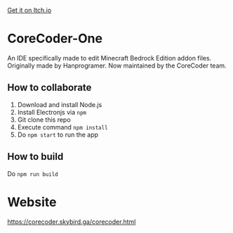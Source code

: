 [Get it on Itch.io](https://hanprog.itch.io/core-coder-one)
# CoreCoder-One
An IDE specifically made to edit Minecraft Bedrock Edition addon files. Originally made by Hanprogramer. Now maintained by the CoreCoder team.

## How to collaborate
1. Download and install Node.js
2. Install Electronjs via `npm`
3. Git clone this repo
4. Execute command `npm install`
5. Do `npm start` to run the app

## How to build
Do `npm run build`

# Website
https://corecoder.skybird.ga/corecoder.html
